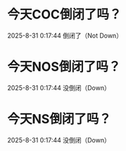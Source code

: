 # 今天COC倒闭了吗？

2025-8-31 0:17:44 倒闭了（Not Down）

# 今天NOS倒闭了吗？

2025-8-31 0:17:44 没倒闭（Down）

# 今天NS倒闭了吗？

2025-8-31 0:17:44 没倒闭（Down）

